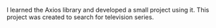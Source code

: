 I learned the Axios library and developed a small project using it. This project was created to search for television series.
